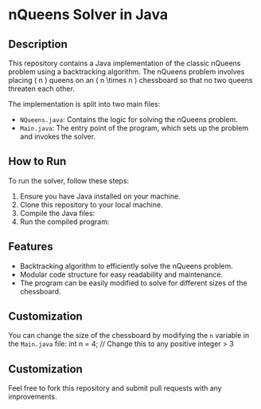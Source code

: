 # nQueens Solver in Java

## Description
This repository contains a Java implementation of the classic nQueens problem using a backtracking algorithm. The nQueens problem involves placing \( n \) queens on an \( n \times n \) chessboard so that no two queens threaten each other.

The implementation is split into two main files:
- `NQueens.java`: Contains the logic for solving the nQueens problem.
- `Main.java`: The entry point of the program, which sets up the problem and invokes the solver.

## How to Run
To run the solver, follow these steps:
1. Ensure you have Java installed on your machine.
2. Clone this repository to your local machine.
3. Compile the Java files:
4. Run the compiled program:


## Features
- Backtracking algorithm to efficiently solve the nQueens problem.
- Modular code structure for easy readability and maintenance.
- The program can be easily modified to solve for different sizes of the chessboard.

## Customization
You can change the size of the chessboard by modifying the `n` variable in the `Main.java` file:
int n = 4; // Change this to any positive integer > 3

## Customization
Feel free to fork this repository and submit pull requests with any improvements.
